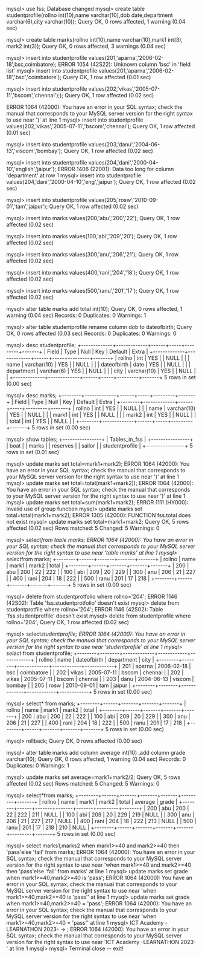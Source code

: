 mysql> use fss;
Database changed
mysql> create table studentprofile(rollno int(10),name varchar(10),dob date,department varchar(6),city varchar(10));
Query OK, 0 rows affected, 1 warning (0.04 sec)

mysql> create table marks(rollno int(10),name varchar(10),mark1 int(3), mark2 int(3));
Query OK, 0 rows affected, 3 warnings (0.04 sec)

mysql> insert into studentprofile values(201,'aparna','2006-02-18',bsc,coimbatore);
ERROR 1054 (42S22): Unknown column 'bsc' in 'field list'
mysql> insert into studentprofile values(201,'aparna','2006-02-18','bsc','coimbatore');
Query OK, 1 row affected (0.01 sec)

mysql> insert into studentprofile values(202,'vikas','2005-07-11','bscom','chennai'););
Query OK, 1 row affected (0.02 sec)

ERROR 1064 (42000): You have an error in your SQL syntax; check the manual that corresponds to your MySQL server version for the right syntax to use near ')' at line 1
mysql> insert into studentprofile values(202,'vikas','2005-07-11','bscom','chennai');
Query OK, 1 row affected (0.01 sec)

mysql> insert into studentprofile values(203,'danu','2004-06-13','viscom','bombay');
Query OK, 1 row affected (0.02 sec)

mysql> insert into studentprofile values(204,'dani','2000-04-10','english','jaipur');
ERROR 1406 (22001): Data too long for column 'department' at row 1
mysql> insert into studentprofile values(204,'dani','2000-04-10','eng','jaipur');
Query OK, 1 row affected (0.02 sec)

mysql> insert into studentprofile values(205,'rosw','2010-09-01','tam','jaipur');
Query OK, 1 row affected (0.02 sec)

mysql> insert into marks values(200,'abu','200','22');
Query OK, 1 row affected (0.02 sec)

mysql> insert into marks values(100,'abi','209','20');
Query OK, 1 row affected (0.02 sec)

mysql> insert into marks values(300,'anu','206','21');
Query OK, 1 row affected (0.02 sec)

mysql> insert into marks values(400,'rani','204','18');
Query OK, 1 row affected (0.02 sec)

mysql> insert into marks values(500,'ranu','201','17');
Query OK, 1 row affected (0.02 sec)

mysql> alter table marks add total int(10);
Query OK, 0 rows affected, 1 warning (0.04 sec)
Records: 0  Duplicates: 0  Warnings: 1

mysql> alter table studentprofile rename column dob to dateofbirth;
Query OK, 0 rows affected (0.03 sec)
Records: 0  Duplicates: 0  Warnings: 0

mysql> desc studentprofile;
+-------------+-------------+------+-----+---------+-------+
| Field       | Type        | Null | Key | Default | Extra |
+-------------+-------------+------+-----+---------+-------+
| rollno      | int         | YES  |     | NULL    |       |
| name        | varchar(10) | YES  |     | NULL    |       |
| dateofbirth | date        | YES  |     | NULL    |       |
| department  | varchar(6)  | YES  |     | NULL    |       |
| city        | varchar(10) | YES  |     | NULL    |       |
+-------------+-------------+------+-----+---------+-------+
5 rows in set (0.00 sec)

mysql> desc marks;
+--------+-------------+------+-----+---------+-------+
| Field  | Type        | Null | Key | Default | Extra |
+--------+-------------+------+-----+---------+-------+
| rollno | int         | YES  |     | NULL    |       |
| name   | varchar(10) | YES  |     | NULL    |       |
| mark1  | int         | YES  |     | NULL    |       |
| mark2  | int         | YES  |     | NULL    |       |
| total  | int         | YES  |     | NULL    |       |
+--------+-------------+------+-----+---------+-------+
5 rows in set (0.00 sec)

mysql> show tables;
+----------------+
| Tables_in_fss  |
+----------------+
| boat           |
| marks          |
| reserves       |
| sailor         |
| studentprofile |
+----------------+
5 rows in set (0.01 sec)

mysql> update marks set total=mark1+mark2);
ERROR 1064 (42000): You have an error in your SQL syntax; check the manual that corresponds to your MySQL server version for the right syntax to use near ')' at line 1
mysql> update marks set total=total(mark1+mark2));
ERROR 1064 (42000): You have an error in your SQL syntax; check the manual that corresponds to your MySQL server version for the right syntax to use near ')' at line 1
mysql> update marks set total=sum(mark1+mark2);
ERROR 1111 (HY000): Invalid use of group function
mysql> update marks set total=total(mark1+mark2);
ERROR 1305 (42000): FUNCTION fss.total does not exist
mysql> update marks set total=mark1+mark2;
Query OK, 5 rows affected (0.02 sec)
Rows matched: 5  Changed: 5  Warnings: 0

mysql> select*from table marks;
ERROR 1064 (42000): You have an error in your SQL syntax; check the manual that corresponds to your MySQL server version for the right syntax to use near 'table marks' at line 1
mysql> select*from marks;
+--------+------+-------+-------+-------+
| rollno | name | mark1 | mark2 | total |
+--------+------+-------+-------+-------+
|    200 | abu  |   200 |    22 |   222 |
|    100 | abi  |   209 |    20 |   229 |
|    300 | anu  |   206 |    21 |   227 |
|    400 | rani |   204 |    18 |   222 |
|    500 | ranu |   201 |    17 |   218 |
+--------+------+-------+-------+-------+
5 rows in set (0.00 sec)

mysql> delete from studentprotfolio where rollno='204';
ERROR 1146 (42S02): Table 'fss.studentprotfolio' doesn't exist
mysql> delete from studentprotfile where rollno='204';
ERROR 1146 (42S02): Table 'fss.studentprotfile' doesn't exist
mysql> delete from studentprofile where rollno='204';
Query OK, 1 row affected (0.02 sec)

mysql> select*studentprofile;
ERROR 1064 (42000): You have an error in your SQL syntax; check the manual that corresponds to your MySQL server version for the right syntax to use near 'studentprofile' at line 1
mysql> select* from studentprofile;
+--------+--------+-------------+------------+------------+
| rollno | name   | dateofbirth | department | city       |
+--------+--------+-------------+------------+------------+
|    201 | aparna | 2006-02-18  | bsc        | coimbatore |
|    202 | vikas  | 2005-07-11  | bscom      | chennai    |
|    202 | vikas  | 2005-07-11  | bscom      | chennai    |
|    203 | danu   | 2004-06-13  | viscom     | bombay     |
|    205 | rosw   | 2010-09-01  | tam        | jaipur     |
+--------+--------+-------------+------------+------------+
5 rows in set (0.00 sec)

mysql> select* from marks;
+--------+------+-------+-------+-------+
| rollno | name | mark1 | mark2 | total |
+--------+------+-------+-------+-------+
|    200 | abu  |   200 |    22 |   222 |
|    100 | abi  |   209 |    20 |   229 |
|    300 | anu  |   206 |    21 |   227 |
|    400 | rani |   204 |    18 |   222 |
|    500 | ranu |   201 |    17 |   218 |
+--------+------+-------+-------+-------+
5 rows in set (0.00 sec)

mysql> rollback;
Query OK, 0 rows affected (0.00 sec)

mysql> alter table marks add column average int(10) ,add column grade varchar(10);
Query OK, 0 rows affected, 1 warning (0.04 sec)
Records: 0  Duplicates: 0  Warnings: 1

mysql> update marks set average=mark1+mark2/2;
Query OK, 5 rows affected (0.02 sec)
Rows matched: 5  Changed: 5  Warnings: 0

mysql> select*from marks;
+--------+------+-------+-------+-------+---------+-------+
| rollno | name | mark1 | mark2 | total | average | grade |
+--------+------+-------+-------+-------+---------+-------+
|    200 | abu  |   200 |    22 |   222 |     211 | NULL  |
|    100 | abi  |   209 |    20 |   229 |     219 | NULL  |
|    300 | anu  |   206 |    21 |   227 |     217 | NULL  |
|    400 | rani |   204 |    18 |   222 |     213 | NULL  |
|    500 | ranu |   201 |    17 |   218 |     210 | NULL  |
+--------+------+-------+-------+-------+---------+-------+
5 rows in set (0.00 sec)

mysql> select  marks1,marks2 when mark1>=40 and mark2>=40 then 'pass'else 'fail' from marks;
ERROR 1064 (42000): You have an error in your SQL syntax; check the manual that corresponds to your MySQL server version for the right syntax to use near 'when mark1>=40 and mark2>=40 then 'pass'else 'fail' from marks' at line 1
mysql> update marks set grade when mark1>=40,mark2>=40 is 'pass';
ERROR 1064 (42000): You have an error in your SQL syntax; check the manual that corresponds to your MySQL server version for the right syntax to use near 'when mark1>=40,mark2>=40 is 'pass'' at line 1
mysql> update marks set grade when mark1>=40,mark2>=40 = 'pass';
ERROR 1064 (42000): You have an error in your SQL syntax; check the manual that corresponds to your MySQL server version for the right syntax to use near 'when mark1>=40,mark2>=40 = 'pass'' at line 1
mysql> ICT Academy -LEARNATHON 2023-
    -> ;
ERROR 1064 (42000): You have an error in your SQL syntax; check the manual that corresponds to your MySQL server version for the right syntax to use near 'ICT Academy -LEARNATHON 2023-' at line 1
mysql> 
mysql> Terminal close -- exit!
